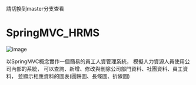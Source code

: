 請切換到master分支查看

# SpringMVC_HRMS

![image](https://github.com/rafree1225/SpringMVC_HRMS/assets/68884317/e4d0adb0-20c2-4f02-8986-716ffbf20645)


以SpringMVC概念實作一個簡易的員工人資管理系統，
模擬人力資源人員使用公司內部的系統，
可以查詢、新增、修改與刪除公司部門資料、社團資料、員工資料，
並顯示相應資料的圖表(圓餅圖、長條圖、折線圖)
